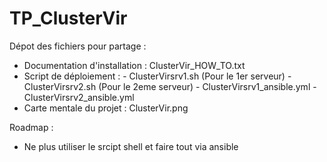 # TP_ClusterVir



Dépot des fichiers pour partage :
  - Documentation d'installation : ClusterVir_HOW_TO.txt
  - Script de déploiement : 
            - ClusterVirsrv1.sh (Pour le 1er serveur)
            - ClusterVirsrv2.sh (Pour le 2eme serveur)
            - ClusterVirsrv1_ansible.yml
            - ClusterVirsrv2_ansible.yml
  - Carte mentale du projet : ClusterVir.png



Roadmap :
  - Ne plus utiliser le srcipt shell et faire tout via ansible
